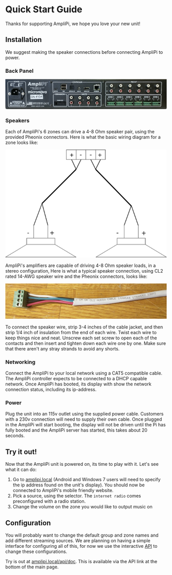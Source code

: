 # Quick Start Guide

Thanks for supporting AmpliPi, we hope you love your new unit!

## Installation

We suggest making the speaker connections before connecting AmpliPi to power.

### Back Panel

![Backpanel](imgs/backpanel.jpg)

### Speakers

Each of AmpliPi's 6 zones can drive a 4-8 Ohm speaker pair, using the provided Pheonix connectors. Here is what the basic wiring diagram for a zone looks like:

![Speaker-Zone Diagram](imgs/zone_speaker_connection.png)

AmpliPi's amplifiers are capable of driving 4-8 Ohm speaker loads, in a stereo configuration, Here is what a typical speaker connection, using CL2 rated 14-AWG speaker wire and the Pheonix connectors, looks like:

![Speaker Wire to Pheonix](imgs/speaker_wire_to_pheonix.jpg)

To connect the speaker wire, strip 3-4 inches of the cable jacket, and then strip 1/4 inch of insulation from the end of each wire. Twist each wire to keep things nice and neat. Unscrew each set screw to open each of the contacts and then insert and tighten down each wire one by one. Make sure that there aren't any stray strands to avoid any shorts.

### Networking

Connect the AmpliPi to your local network using a CAT5 compatible cable. The AmpliPi controller expects to be connected to a DHCP capable network. Once AmpliPi has booted, its display with show the network connection status, including its ip-address.

### Power

Plug the unit into an 115v outlet using the supplied power cable. Customers with a 230v connection will need to supply their own cable. Once plugged in the AmpliPi will start booting, the display will not be driven until the Pi has fully booted and the AmpliPi server has started, this takes about 20 seconds.

## Try it out!

Now that the AmpliPi unit is powered on, its time to play with it. Let's see what it can do:

1. Go to [amplipi.local](amplipi.local) (Android and Windows 7 users will need to specify the ip address found on the unit's display). You should now be connected to AmpliPi's mobile friendly website.
1. Pick a source, using the selector. The `internet radio` comes preconfigured with a radio station.
1. Change the volume on the zone you would like to output music on

## Configuration
You will probably want to change the default group and zone names and add different streaming sources. We are planning on having a simple interface for configuring all of this, for now we use the interactive [API](amplipi.local/api/doc) to change these configurations.

Try is out at [amplipi.local/api/doc](amplipi.local/api/doc). This is available via the API link at the bottom of the main page.
